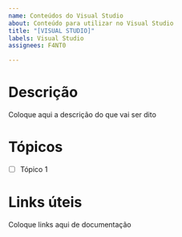 ```yaml
---
name: Conteúdos do Visual Studio
about: Conteúdo para utilizar no Visual Studio
title: "[VISUAL STUDIO]"
labels: Visual Studio
assignees: F4NT0

---
```


# Descrição

Coloque aqui a descrição do que vai ser dito

# Tópicos

- [ ] Tópico 1

# Links úteis

Coloque links aqui de documentação
